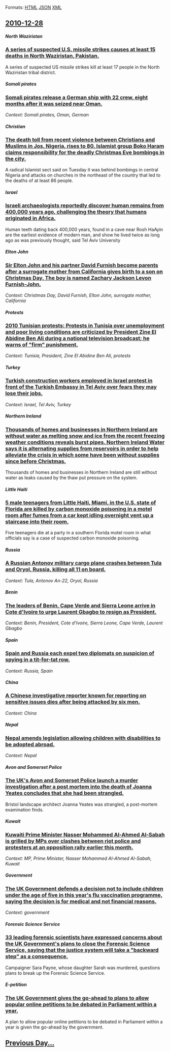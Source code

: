 
Formats: [HTML](2010/12/28/index.html)  [JSON](2010/12/28/index.json)  [XML](2010/12/28/index.xml)  

## [2010-12-28](/news/2010/12/28/index.md)

##### North Waziristan
### [A series of suspected U.S. missile strikes causes at least 15 deaths in North Waziristan, Pakistan. ](/news/2010/12/28/a-series-of-suspected-u-s-missile-strikes-causes-at-least-15-deaths-in-north-waziristan-pakistan.md)
A series of suspected US missile strikes kill at least 17 people in the North Waziristan tribal district.

##### Somali pirates
### [Somali pirates release a German ship with 22 crew, eight months after it was seized near Oman. ](/news/2010/12/28/somali-pirates-release-a-german-ship-with-22-crew-eight-months-after-it-was-seized-near-oman.md)
_Context: Somali pirates, Oman, German_

##### Christian
### [The death toll from recent violence between Christians and Muslims in Jos, Nigeria, rises to 80. Islamist group Boko Haram claims responsibility for the deadly Christmas Eve bombings in the city. ](/news/2010/12/28/the-death-toll-from-recent-violence-between-christians-and-muslims-in-jos-nigeria-rises-to-80-islamist-group-boko-haram-claims-responsibi.md)
A radical Islamist sect said on Tuesday it was behind bombings in central Nigeria and attacks on churches in the northeast of the country that led to the deaths of at least 86 people.

##### Israel
### [Israeli archaeologists reportedly discover human remains from 400,000 years ago, challenging the theory that humans originated in Africa. ](/news/2010/12/28/israeli-archaeologists-reportedly-discover-human-remains-from-400-000-years-ago-challenging-the-theory-that-humans-originated-in-africa.md)
Human teeth dating back 400,000 years, found in a cave near Rosh HaAyin are the earliest evidence of modern man, and show he lived twice as long ago as was previously thought, said Tel Aviv University

##### Elton John
### [Sir Elton John and his partner David Furnish become parents after a surrogate mother from California gives birth to a son on Christmas Day. The boy is named Zachary Jackson Levon Furnish-John. ](/news/2010/12/28/sir-elton-john-and-his-partner-david-furnish-become-parents-after-a-surrogate-mother-from-california-gives-birth-to-a-son-on-christmas-day.md)
_Context: Christmas Day, David Furnish, Elton John, surrogate mother, California_

##### Protests
### [2010 Tunisian protests: Protests in Tunisia over unemployment and poor living conditions are criticized by President Zine El Abidine Ben Ali during a national television broadcast; he warns of "firm" punishment. ](/news/2010/12/28/2010-tunisian-protests-protests-in-tunisia-over-unemployment-and-poor-living-conditions-are-criticized-by-president-zine-el-abidine-ben-ali.md)
_Context: Tunisia, President, Zine El Abidine Ben Ali, protests_

##### Turkey
### [Turkish construction workers employed in Israel protest in front of the Turkish Embassy in Tel Aviv over fears they may lose their jobs. ](/news/2010/12/28/turkish-construction-workers-employed-in-israel-protest-in-front-of-the-turkish-embassy-in-tel-aviv-over-fears-they-may-lose-their-jobs.md)
_Context: Israel, Tel Aviv, Turkey_

##### Northern Ireland
### [Thousands of homes and businesses in Northern Ireland are without water as melting snow and ice from the recent freezing weather conditions reveals burst pipes. Northern Ireland Water says it is alternating supplies from reservoirs in order to help alleviate the crisis in which some have been without supplies since before Christmas. ](/news/2010/12/28/thousands-of-homes-and-businesses-in-northern-ireland-are-without-water-as-melting-snow-and-ice-from-the-recent-freezing-weather-conditions.md)
Thousands of homes and businesses in Northern Ireland are still without water as leaks caused by the thaw put pressure on the system.

##### Little Haiti
### [5 male teenagers from Little Haiti, Miami, in the U.S. state of Florida are killed by carbon monoxide poisoning in a motel room after fumes from a car kept idling overnight vent up a staircase into their room. ](/news/2010/12/28/5-male-teenagers-from-little-haiti-miami-in-the-u-s-state-of-florida-are-killed-by-carbon-monoxide-poisoning-in-a-motel-room-after-fumes.md)
Five teenagers die at a party in a southern Florida motel room in what officials say is a case of suspected carbon monoxide poisoning.

##### Russia
### [A Russian Antonov military cargo plane crashes between Tula and Oryol, Russia, killing all 11 on board.](/news/2010/12/28/a-russian-antonov-military-cargo-plane-crashes-between-tula-and-oryol-russia-killing-all-11-on-board.md)
_Context: Tula, Antonov An-22, Oryol, Russia_

##### Benin
### [The leaders of Benin, Cape Verde and Sierra Leone arrive in Cote d'Ivoire to urge Laurent Gbagbo to resign as President. ](/news/2010/12/28/the-leaders-of-benin-cape-verde-and-sierra-leone-arrive-in-ca-te-d-ivoire-to-urge-laurent-gbagbo-to-resign-as-president.md)
_Context: Benin, President, Cote d'Ivoire, Sierra Leone, Cape Verde, Laurent Gbagbo_

##### Spain
### [Spain and Russia each expel two diplomats on suspicion of spying in a tit-for-tat row. ](/news/2010/12/28/spain-and-russia-each-expel-two-diplomats-on-suspicion-of-spying-in-a-tit-for-tat-row.md)
_Context: Russia, Spain_

##### China
### [A Chinese investigative reporter known for reporting on sensitive issues dies after being attacked by six men. ](/news/2010/12/28/a-chinese-investigative-reporter-known-for-reporting-on-sensitive-issues-dies-after-being-attacked-by-six-men.md)
_Context: China_

##### Nepal
### [Nepal amends legislation allowing children with disabilities to be adopted abroad. ](/news/2010/12/28/nepal-amends-legislation-allowing-children-with-disabilities-to-be-adopted-abroad.md)
_Context: Nepal_

##### Avon and Somerset Police
### [The UK's Avon and Somerset Police launch a murder investigation after a post mortem into the death of Joanna Yeates concludes that she had been strangled. ](/news/2010/12/28/the-uk-s-avon-and-somerset-police-launch-a-murder-investigation-after-a-post-mortem-into-the-death-of-joanna-yeates-concludes-that-she-had-b.md)
Bristol landscape architect Joanna Yeates was strangled, a post-mortem examination finds.

##### Kuwait
### [Kuwaiti Prime Minister Nasser Mohammed Al-Ahmed Al-Sabah is grilled by MPs over clashes between riot police and protesters at an opposition rally earlier this month. ](/news/2010/12/28/kuwaiti-prime-minister-nasser-mohammed-al-ahmed-al-sabah-is-grilled-by-mps-over-clashes-between-riot-police-and-protesters-at-an-opposition.md)
_Context: MP, Prime Minister, Nasser Mohammed Al-Ahmed Al-Sabah, Kuwait_

##### Government
### [The UK Government defends a decision not to include children under the age of five in this year's flu vaccination programme, saying the decision is for medical and not financial reasons. ](/news/2010/12/28/the-uk-government-defends-a-decision-not-to-include-children-under-the-age-of-five-in-this-year-s-flu-vaccination-programme-saying-the-deci.md)
_Context: government_

##### Forensic Science Service
### [33 leading forensic scientists have expressed concerns about the UK Government's plans to close the Forensic Science Service, saying that the justice system will take a "backward step" as a consequence. ](/news/2010/12/28/33-leading-forensic-scientists-have-expressed-concerns-about-the-uk-government-s-plans-to-close-the-forensic-science-service-saying-that-th.md)
Campaigner Sara Payne, whose daughter Sarah was murdered, questions plans to break up the Forensic Science Service.

##### E-petition
### [The UK Government gives the go-ahead to plans to allow popular online petitions to be debated in Parliament within a year. ](/news/2010/12/28/the-uk-government-gives-the-go-ahead-to-plans-to-allow-popular-online-petitions-to-be-debated-in-parliament-within-a-year.md)
A plan to allow popular online petitions to be debated in Parliament within a year is given the go-ahead by the government.

## [Previous Day...](/news/2010/12/27/index.md)

